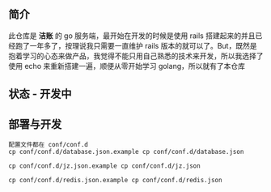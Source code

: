 ## 简介
此仓库是 **洁账** 的 go 服务端，最开始在开发的时候是使用 rails 搭建起来的并且已经跑了一年多了，按理说我只需要一直维护 rails 版本的就可以了。But，既然是抱着学习的心态来做产品，我觉得不能只用自己熟悉的技术来开发，所以我选择了使用 echo 来重新搭建一遍，顺便从零开始学习 golang，所以就有了本仓库

## 状态 - 开发中

## 部署与开发
```
配置文件都在 conf/conf.d
cp conf/conf.d/database.json.example cp conf/conf.d/database.json

cp conf/conf.d/jz.json.example cp conf/conf.d/jz.json

cp conf/conf.d/redis.json.example cp conf/conf.d/redis.json
```
